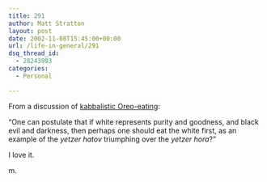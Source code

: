 ```yaml
---
title: 291
author: Matt Stratton
layout: post
date: 2002-11-08T15:45:00+00:00
url: /life-in-general/291
dsq_thread_id:
  - 28243993
categories:
  - Personal

---
```

From a discussion of [kabbalistic Oreo-eating][1]:

&#8220;One can postulate that if white represents purity and goodness, and black evil and darkness, then perhaps one should eat the white first, as an example of the _yetzer hatov_ triumphing over the _yetzer hora_?&#8221;

I love it.

m.

 [1]: https://homepages.tesco.net/~scotsnet/o.f.carter/fun/fun218.htm